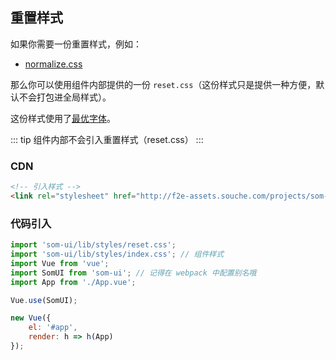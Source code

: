 
## 重置样式

如果你需要一份重置样式，例如：

- [normalize.css](https://github.com/necolas/normalize.css)

那么你可以使用组件内部提供的一份 `reset.css`（这份样式只是提供一种方便，默认不会打包进全局样式）。

这份样式使用了[最优字体](#/components/font)。

::: tip
组件内部不会引入重置样式（reset.css）
:::

### CDN

```html
<!-- 引入样式 -->
<link rel="stylesheet" href="http://f2e-assets.souche.com/projects/som-ui/{版本号}/styles/reset.css">
```

### 代码引入

```js
import 'som-ui/lib/styles/reset.css';
import 'som-ui/lib/styles/index.css'; // 组件样式
import Vue from 'vue';
import SomUI from 'som-ui'; // 记得在 webpack 中配置别名哦
import App from './App.vue';

Vue.use(SomUI);

new Vue({
    el: '#app',
    render: h => h(App)
});
```
